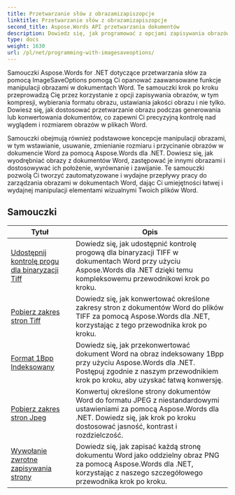 ```yaml
---
title: Przetwarzanie słów z obrazamizapiszopcje
linktitle: Przetwarzanie słów z obrazamizapiszopcje
second_title: Aspose.Words API przetwarzania dokumentów
description: Dowiedz się, jak programować z opcjami zapisywania obrazów w Aspose.Words dla .NET. Samouczki krok po kroku z przykładowym kodem do zapisywania i manipulowania obrazami w dokumentach Word.
type: docs
weight: 1630
url: /pl/net/programming-with-imagesaveoptions/
---
```

Samouczki Aspose.Words for .NET dotyczące przetwarzania słów za pomocą ImageSaveOptions pomogą Ci opanować zaawansowane funkcje manipulacji obrazami w dokumentach Word. Te samouczki krok po kroku przeprowadzą Cię przez korzystanie z opcji zapisywania obrazów, w tym kompresji, wybierania formatu obrazu, ustawiania jakości obrazu i nie tylko. Dowiesz się, jak dostosować przetwarzanie obrazu podczas generowania lub konwertowania dokumentów, co zapewni Ci precyzyjną kontrolę nad wyglądem i rozmiarem obrazów w plikach Word.

Samouczki obejmują również podstawowe koncepcje manipulacji obrazami, w tym wstawianie, usuwanie, zmienianie rozmiaru i przycinanie obrazów w dokumencie Word za pomocą Aspose.Words dla .NET. Dowiesz się, jak wyodrębniać obrazy z dokumentów Word, zastępować je innymi obrazami i dostosowywać ich położenie, wyrównanie i zawijanie. Te samouczki pozwolą Ci tworzyć zautomatyzowane i wydajne przepływy pracy do zarządzania obrazami w dokumentach Word, dając Ci umiejętności łatwej i wydajnej manipulacji elementami wizualnymi Twoich plików Word.

 ## Samouczki
| Tytuł | Opis |
| --- | --- |
| [Udostępnij kontrolę progu dla binaryzacji Tiff](./expose-threshold-control-for-tiff-binarization/) | Dowiedz się, jak udostępnić kontrolę progową dla binaryzacji TIFF w dokumentach Word przy użyciu Aspose.Words dla .NET dzięki temu kompleksowemu przewodnikowi krok po kroku. |
| [Pobierz zakres stron Tiff](./get-tiff-page-range/) | Dowiedz się, jak konwertować określone zakresy stron z dokumentów Word do plików TIFF za pomocą Aspose.Words dla .NET, korzystając z tego przewodnika krok po kroku. |
| [Format 1Bpp Indeksowany](./format-1bpp-indexed/) | Dowiedz się, jak przekonwertować dokument Word na obraz indeksowany 1Bpp przy użyciu Aspose.Words dla .NET. Postępuj zgodnie z naszym przewodnikiem krok po kroku, aby uzyskać łatwą konwersję. |
| [Pobierz zakres stron Jpeg](./get-jpeg-page-range/) | Konwertuj określone strony dokumentów Word do formatu JPEG z niestandardowymi ustawieniami za pomocą Aspose.Words dla .NET. Dowiedz się, jak krok po kroku dostosować jasność, kontrast i rozdzielczość. |
| [Wywołanie zwrotne zapisywania strony](./page-saving-callback/) | Dowiedz się, jak zapisać każdą stronę dokumentu Word jako oddzielny obraz PNG za pomocą Aspose.Words dla .NET, korzystając z naszego szczegółowego przewodnika krok po kroku. |